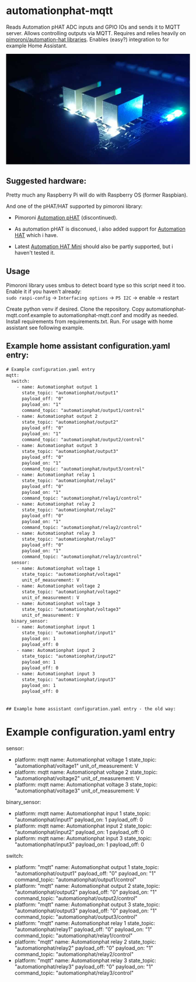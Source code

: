 # automationphat-mqtt
Reads Automation pHAT ADC inputs and GPIO IOs and sends it to MQTT server.
Allows controlling outputs via MQTT.
Requires and relies heavily on 
[pimoroni/automation-hat libraries](https://github.com/pimoroni/automation-hat).
Enables (easy?) integration to for example Home Assistant.

![Pic of Automation HAT](automationhat.jpg "a title")

## Suggested hardware:  
Pretty much any Raspberry Pi will do with Raspberry OS (former Raspbian). 

And one of the pHAT/HAT supported by pimoroni library:
- Pimoroni [Automation pHAT](https://pinout.xyz/pinout/automation_phat) (discontinued). 
- As automation pHAT is disconued, i also added support for 
[Automation HAT](https://shop.pimoroni.com/products/automation-hat)
which i have.

- Latest
[Automation HAT Mini](https://shop.pimoroni.com/products/automation-hat-mini)
should also be partly supported, but i haven't tested it.

## Usage
Pimoroni library uses smbus to detect board type so this script need it too. Enable it if you haven't already:  
``sudo raspi-config`` -> ``Interfacing options`` -> ``P5 I2C`` -> enable -> restart

Create python venv if desired. Clone the repository. 
Copy automationphat-mqtt.conf.example to automationphat-mqtt.conf
and modify as needed. Install requirements from requirements.txt. Run.
For usage with home assistant see following example.

## Example home assistant configuration.yaml entry:
```
# Example configuration.yaml entry
mqtt:
  switch:
    - name: Automationphat output 1
      state_topic: "automationphat/output1"
      payload_off: "0"
      payload_on: "1"
      command_topic: "automationphat/output1/control"
    - name: Automationphat output 2
      state_topic: "automationphat/output2"
      payload_off: "0"
      payload_on: "1"
      command_topic: "automationphat/output2/control"
    - name: Automationphat output 3
      state_topic: "automationphat/output3"
      payload_off: "0"
      payload_on: "1"
      command_topic: "automationphat/output3/control"
    - name: Automationphat relay 1
      state_topic: "automationphat/relay1"
      payload_off: "0"
      payload_on: "1"
      command_topic: "automationphat/relay1/control"
    - name: Automationphat relay 2
      state_topic: "automationphat/relay2"
      payload_off: "0"
      payload_on: "1"
      command_topic: "automationphat/relay2/control"
    - name: Automationphat relay 3
      state_topic: "automationphat/relay3"
      payload_off: "0"
      payload_on: "1"
      command_topic: "automationphat/relay3/control"
  sensor:
    - name: Automationphat voltage 1
      state_topic: "automationphat/voltage1"
      unit_of_measurement: V
    - name: Automationphat voltage 2
      state_topic: "automationphat/voltage2"
      unit_of_measurement: V
    - name: Automationphat voltage 3
      state_topic: "automationphat/voltage3"
      unit_of_measurement: V
  binary_sensor:
    - name: Automationphat input 1
      state_topic: "automationphat/input1"
      payload_on: 1
      payload_off: 0
    - name: Automationphat input 2
      state_topic: "automationphat/input2"
      payload_on: 1
      payload_off: 0
    - name: Automationphat input 3
      state_topic: "automationphat/input3"
      payload_on: 1
      payload_off: 0


## Example home assistant configuration.yaml entry - the old way:
```
# Example configuration.yaml entry
sensor:
  - platform: mqtt
    name: Automationphat voltage 1
    state_topic: "automationphat/voltage1"
    unit_of_measurement: V
  - platform: mqtt
    name: Automationphat voltage 2
    state_topic: "automationphat/voltage2"
    unit_of_measurement: V
  - platform: mqtt
    name: Automationphat voltage 3
    state_topic: "automationphat/voltage3"
    unit_of_measurement: V

binary_sensor:
  - platform: mqtt
    name: Automationphat input 1
    state_topic: "automationphat/input1"
    payload_on: 1
    payload_off: 0
  - platform: mqtt
    name: Automationphat input 2
    state_topic: "automationphat/input2"
    payload_on: 1
    payload_off: 0
  - platform: mqtt
    name: Automationphat input 3
    state_topic: "automationphat/input3"
    payload_on: 1
    payload_off: 0

switch:
  - platform: "mqtt"
    name: Automationphat output 1
    state_topic: "automationphat/output1"
    payload_off: "0"
    payload_on: "1"
    command_topic: "automationphat/output1/control"
  - platform: "mqtt"
    name: Automationphat output 2
    state_topic: "automationphat/output2"
    payload_off: "0"
    payload_on: "1"
    command_topic: "automationphat/output2/control"
  - platform: "mqtt"
    name: Automationphat output 3
    state_topic: "automationphat/output3"
    payload_off: "0"
    payload_on: "1"
    command_topic: "automationphat/output3/control"
  - platform: "mqtt"
    name: Automationphat relay 1
    state_topic: "automationphat/relay1"
    payload_off: "0"
    payload_on: "1"
    command_topic: "automationphat/relay1/control"
  - platform: "mqtt"
    name: Automationphat relay 2
    state_topic: "automationphat/relay2"
    payload_off: "0"
    payload_on: "1"
    command_topic: "automationphat/relay2/control"
  - platform: "mqtt"
    name: Automationphat relay 3
    state_topic: "automationphat/relay3"
    payload_off: "0"
    payload_on: "1"
    command_topic: "automationphat/relay3/control"
```
